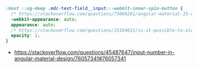 ```css
:host ::ng-deep .mdc-text-field__input::-webkit-inner-spin-button {
  /* https://stackoverflow.com/questions/75066261/angular-material-15-does-not-have-time-or-datetime-picker-icon-for-selection-of/75067056#75067056 */
  -webkit-appearance: auto;
  appearance: auto;
  /* https://stackoverflow.com/questions/25194631/is-it-possible-to-always-show-up-down-arrows-for-input-number/59555901#59555901 */
  opacity: 1;
}
```

- https://stackoverflow.com/questions/45487647/input-number-in-angular-material-design/76057341#76057341

